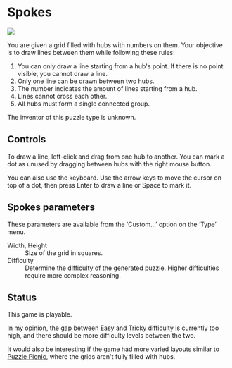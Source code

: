 # Spokes

![](https://raw.githubusercontent.com/x-sheep/puzzles-unreleased/master/docs/img/spokes.png)

You are given a grid filled with hubs with numbers on them. Your objective is to draw lines between them while following these rules:

1. You can only draw a line starting from a hub's point. If there is no point visible, you cannot draw a line.
2. Only one line can be drawn between two hubs.
3. The number indicates the amount of lines starting from a hub.
4. Lines cannot cross each other.
5. All hubs must form a single connected group.

The inventor of this puzzle type is unknown.

## Controls

To draw a line, left-click and drag from one hub to another. You can mark a dot as unused by dragging between hubs with the right mouse button.

You can also use the keyboard. Use the arrow keys to move the cursor on top of a dot, then press Enter to draw a line or Space to mark it.

## Spokes parameters

These parameters are available from the ‘Custom…’ option on the ‘Type’ menu.

<dl>
	<dt>Width, Height</dt>
	<dd>Size of the grid in squares.</dd>
	<dt>Difficulty</dt>
	<dd>Determine the difficulty of the generated puzzle. Higher difficulties require more complex reasoning.</dd>
</dl>

## Status

This game is playable.

In my opinion, the gap between Easy and Tricky difficulty is currently too high, and there should be more difficulty levels between the two.

It would also be interesting if the game had more varied layouts similar to [Puzzle Picnic](http://www.puzzlepicnic.com/genre?id=12), where the grids aren't fully filled with hubs.
